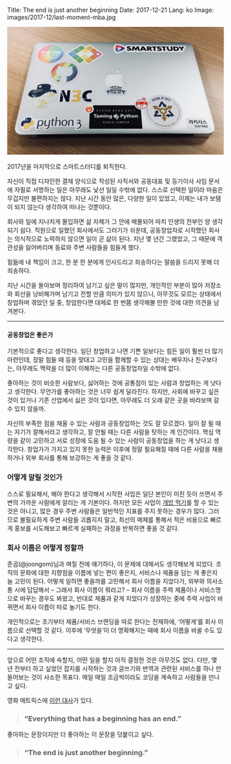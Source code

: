 Title: The end is just another beginning
Date: 2017-12-21
Lang: ko
Image: images/2017-12/last-moment-mba.jpg

![The Last Moment](./images/2017-12/last-moment-mba.jpg)

2017년을 마지막으로 스마트스터디를 퇴직한다.

자신이 직접 디자인한 결재 양식으로 작성된 사직서와 공동대표 및 등기이사 사임 문서에 자필로 서명하는 일은 아무래도 낯선 일일 수밖에 없다.
스스로 선택한 일이라 마음은 무겁지만 불편하지는 않다.
지난 시간 동안 많은, 다양한 일이 있었고, 이제는 내가 보탬이 되지 않는다 생각하여 떠나는 것뿐이다.

회사와 일에 지나치게 몰입하면 삶 자체가 그 안에 매몰되어 마치 인생의 전부인 양 생각되기 쉽다.
직원으로 일했던 회사에서도 그러기가 쉬운데, 공동창업자로 시작했던 회사는 의식적으로 노력하지 않으면 일이 곧 삶이 된다.
지난 몇 년간 그랬었고, 그 때문에 객관성을 잃어버리며 동료와 주변 사람들을 힘들게 했다.

힘듦에 내 책임이 크고, 한 분 한 분에게 인사드리고 죄송하다는 말씀을 드리지 못해 더 죄송하다.

지난 시간을 돌아보며 정리하여 남기고 싶은 말이 많지만, 개인적인 부분이 많아 저장소와 회선을 낭비해가며 남기고 전할 만큼 의미가 있지 않으니,
아무것도 모르는 상태에서 창업하며 겪었던 일 중, 창업한다면 대체로 한 번쯤 생각해볼 만한 것에 대한 의견을 남겨본다.

----

#### 공동창업은 좋은가

기본적으로 좋다고 생각한다. 일단 창업하고 나면 기쁜 일보다는 힘든 일이 훨씬 더 많기 마련인데,
정말 힘들 때 등을 맞대고 고민을 함께할 수 있는 상대는 배우자나 친구보다는, 아무래도 맥락을 더 많이 이해하는 다른 공동창업자일 수밖에 없다.

좋아하는 것이 비슷한 사람보다, 싫어하는 것에 공통점이 있는 사람과 창업하는 게 낫다고 생각한다. 무언가를 좋아하는 것은 너무 쉽게 달라진다.
하지만, 사회에 바꾸고 싶은 것이 있거나 기존 산업에서 싫은 것이 있다면, 아무래도 더 오래 같은 곳을 바라보며 갈 수 있지 않을까.

자신의 부족한 점을 채울 수 있는 사람과 공동창업하는 것도 잘 모르겠다.
일이 잘 될 때는 자기가 잘해서라고 생각하고, 잘 안될 때는 다른 사람을 탓하는 게 인간이다.
핵심 역량을 같이 고민하고 서로 성장에 도움 될 수 있는 사람이 공동창업을 하는 게 낫다고 생각한다.
창업가가 가지고 있지 못한 능력은 이후에 정말 필요해질 때에 다른 사람을 채용하거나 외부 회사를 통해 보강하는 게 좋을 것 같다.


### 어떻게 알릴 것인가

스스로 필요해서, 해야 한다고 생각해서 시작한 사업은 일단 본인이 미친 듯이 쓰면서 주변의 가까운 사람에게 알리는 게 기본이다.
하지만 모든 사업이 [개밥 먹기](http://www.piedpipersent.com/%EA%B0%9C%EB%B0%A5-%EB%A8%B9%EA%B8%B0eating-your-own-dog-food/)를 할 수 있는 것은 아니고, 많은 경우 주변 사람들은 일반적인 지표를 주지 못하는 경우가 많다.
그러므로 불필요하게 주변 사람들 괴롭히지 말고, 최선의 매체를 통해서 적은 비용으로 빠르게 홍보를 시도해보고 빠르게 실패하는 과정을 반복하면 좋을 것 같다.


### 회사 이름은 어떻게 정할까

준곰(@joongom)님과 며칠 전에 얘기하다, 이 문제에 대해서도 생각해보게 되었다.
조직의 문화에 대한 지향점을 이름에 넣는 편이 좋은지, 서비스나 제품을 담는 게 좋은지 늘 고민이 된다.
어떻게 일하면 좋을까를 고민해서 회사 이름을 지었다가, 외부와 의사소통 시에 답답해서 – 그래서 회사 이름이 뭐라고? – 회사 이름을 주력 제품이나 서비스명으로 바꾸는 경우도 봐왔고, 반대로 제품과 같게 지었다가 성장하는 중에 주력 사업이 바뀌면서 회사 이름이 따로 놀기도 한다.

개인적으로는 초기부터 제품/서비스 브랜딩을 따로 한다는 전제하에, ‘어떻게’를 회사 이름으로 선택할 것 같다.
이후에 ‘무엇을’이 더 명확해지는 때에 회사 이름을 바꿀 수도 있다고 생각한다.

----

앞으로 어떤 조직에 속할지, 어떤 일을 할지 아직 결정한 것은 아무것도 없다.
다만, 몇 년 전부터 하고 싶었던 잡지를 시작하는 것과 글쓰기와 번역과 관련된 서비스를 하나 만들어보는 것이 사소한 목표다.
매일 매일 조금씩이라도 코딩을 계속하고 사람들을 만나고 싶다.


영화 매트릭스에 [이런 대사](https://www.youtube.com/watch?v=5wqd-ETXrOw)가 있다.

> ### “Everything that has a beginning has an end.”

좋아하는 문장이지만 더 좋아하는 이 문장을 덧붙이고 싶다.

> ### “The end is just another beginning.”
